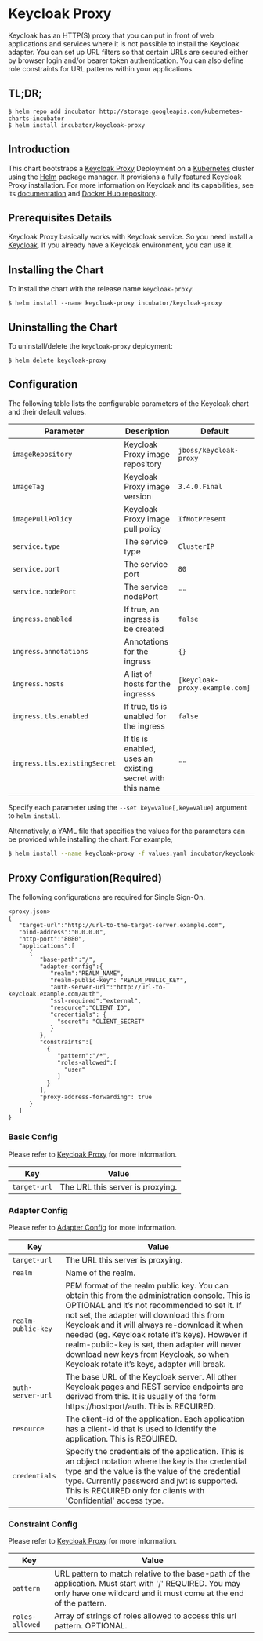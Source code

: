 # Keycloak Proxy

Keycloak has an HTTP(S) proxy that you can put in front of web applications and services where it is not possible to install the Keycloak adapter. You can set up URL filters so that certain URLs are secured either by browser login and/or bearer token authentication. You can also define role constraints for URL patterns within your applications.

## TL;DR;

```console
$ helm repo add incubator http://storage.googleapis.com/kubernetes-charts-incubator
$ helm install incubator/keycloak-proxy
```

## Introduction

This chart bootstraps a [Keycloak Proxy](https://www.keycloak.org/docs/3.3/server_installation/topics/proxy.html) Deployment on a [Kubernetes](https://kubernetes.io) cluster
using the [Helm](https://helm.sh) package manager. It provisions a fully featured Keycloak Proxy installation.
For more information on Keycloak and its capabilities, see its [documentation](https://www.keycloak.org/docs/3.3/server_installation/topics/proxy.html) and [Docker Hub repository](https://hub.docker.com/r/jboss/keycloak-proxy/).

## Prerequisites Details

Keycloak Proxy basically works with Keycloak service.
So you need install a [Keycloak](https://github.com/kubernetes/charts/tree/master/incubator/keycloak).
If you already have a Keycloak environment, you can use it.

## Installing the Chart

To install the chart with the release name `keycloak-proxy`:

```console
$ helm install --name keycloak-proxy incubator/keycloak-proxy
```

## Uninstalling the Chart

To uninstall/delete the `keycloak-proxy` deployment:

```console
$ helm delete keycloak-proxy
```

## Configuration

The following table lists the configurable parameters of the Keycloak chart and their default values.

Parameter | Description | Default
--- | --- | ---
`imageRepository` | Keycloak Proxy image repository | `jboss/keycloak-proxy`
`imageTag` | Keycloak Proxy image version | `3.4.0.Final`
`imagePullPolicy` | Keycloak Proxy image pull policy | `IfNotPresent`
`service.type` | The service type | `ClusterIP`
`service.port` | The service port | `80`
`service.nodePort` | The service nodePort | `""`
`ingress.enabled` | If true, an ingress is be created | `false`
`ingress.annotations` | Annotations for the ingress | `{}`
`ingress.hosts` | A list of hosts for the ingresss | `[keycloak-proxy.example.com]`
`ingress.tls.enabled` | If true, tls is enabled for the ingress | `false`
`ingress.tls.existingSecret` | If tls is enabled, uses an existing secret with this name | `""`

Specify each parameter using the `--set key=value[,key=value]` argument to `helm install`.

Alternatively, a YAML file that specifies the values for the parameters can be provided while installing the chart. For example,

```bash
$ helm install --name keycloak-proxy -f values.yaml incubator/keycloak-proxy
```

## Proxy Configuration(Required)

The following configurations are required for Single Sign-On.

```
<proxy.json>
{
   "target-url":"http://url-to-the-target-server.example.com",
   "bind-address":"0.0.0.0",
   "http-port":"8080",
   "applications":[
      {
         "base-path":"/",
         "adapter-config":{
            "realm":"REALM_NAME",
            "realm-public-key": "REALM_PUBLIC_KEY",
            "auth-server-url":"http://url-to-keycloak.example.com/auth",
            "ssl-required":"external",
            "resource":"CLIENT_ID",
            "credentials": {
              "secret": "CLIENT_SECRET"
            }
         },
         "constraints":[
           {
              "pattern":"/*",
              "roles-allowed":[
                "user"
              ]
           }
         ],
         "proxy-address-forwarding": true
      }
   ]
}
```

### Basic Config

Please refer to [Keycloak Proxy](https://www.keycloak.org/docs/3.3/server_installation/topics/proxy.html) for more information.

Key | Value
--- | ---
`target-url` | The URL this server is proxying.

### Adapter Config

Please refer to [Adapter Config](https://www.keycloak.org/docs/3.3/securing_apps/topics/oidc/java/java-adapter-config.html) for more information.

Key | Value
--- | ---
`target-url` | The URL this server is proxying.
`realm` | Name of the realm.
`realm-public-key` | PEM format of the realm public key. You can obtain this from the administration console. This is OPTIONAL and it’s not recommended to set it. If not set, the adapter will download this from Keycloak and it will always re-download it when needed (eg. Keycloak rotate it’s keys). However if realm-public-key is set, then adapter will never download new keys from Keycloak, so when Keycloak rotate it’s keys, adapter will break.
`auth-server-url` | The base URL of the Keycloak server. All other Keycloak pages and REST service endpoints are derived from this. It is usually of the form https://host:port/auth. This is REQUIRED.
`resource` | The client-id of the application. Each application has a client-id that is used to identify the application. This is REQUIRED.
`credentials` | Specify the credentials of the application. This is an object notation where the key is the credential type and the value is the value of the credential type. Currently password and jwt is supported. This is REQUIRED only for clients with 'Confidential' access type.

### Constraint Config

Please refer to [Keycloak Proxy](https://www.keycloak.org/docs/3.3/server_installation/topics/proxy.html) for more information.

Key | Value
--- | ---
`pattern` | URL pattern to match relative to the base-path of the application. Must start with '/' REQUIRED. You may only have one wildcard and it must come at the end of the pattern.
`roles-allowed` | Array of strings of roles allowed to access this url pattern. OPTIONAL.
